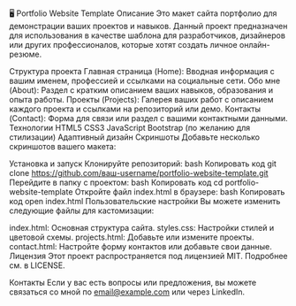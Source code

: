 🖥️ Portfolio Website Template
Описание
Это макет сайта портфолио для демонстрации ваших проектов и навыков. Данный проект предназначен для использования в качестве шаблона для разработчиков, дизайнеров или других профессионалов, которые хотят создать личное онлайн-резюме.

Структура проекта
Главная страница (Home): Вводная информация с вашим именем, профессией и ссылками на социальные сети.
Обо мне (About): Раздел с кратким описанием ваших навыков, образования и опыта работы.
Проекты (Projects): Галерея ваших работ с описанием каждого проекта и ссылками на репозиторий или демо.
Контакты (Contact): Форма для связи или раздел с вашими контактными данными.
Технологии
HTML5
CSS3
JavaScript
Bootstrap (по желанию для стилизации)
Адаптивный дизайн
Скриншоты
Добавьте несколько скриншотов вашего макета:

Установка и запуск
Клонируйте репозиторий:
bash
Копировать код
git clone https://github.com/ваш-username/portfolio-website-template.git
Перейдите в папку с проектом:
bash
Копировать код
cd portfolio-website-template
Откройте файл index.html в браузере:
bash
Копировать код
open index.html
Пользовательские настройки
Вы можете изменить следующие файлы для кастомизации:

index.html: Основная структура сайта.
styles.css: Настройки стилей и цветовой схемы.
projects.html: Добавьте или измените проекты.
contact.html: Настройте форму контактов или добавьте свои данные.
Лицензия
Этот проект распространяется под лицензией MIT. Подробнее см. в LICENSE.

Контакты
Если у вас есть вопросы или предложения, вы можете связаться со мной по email@example.com или через LinkedIn.

